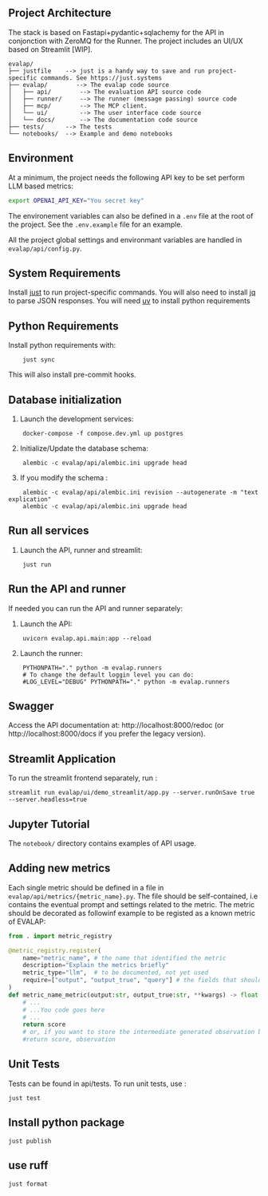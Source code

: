 ## Project Architecture

The stack is based on Fastapi+pydantic+sqlachemy for the API in conjonction with ZeroMQ for the Runner.
The project includes an UI/UX based on Streamlit [WIP].

```
evalap/
├── justfile    --> just is a handy way to save and run project-specific commands. See https://just.systems
├── evalap/        --> The evalap code source
│   ├── api/        --> The evaluation API source code
│   ├── runner/     --> The runner (message passing) source code
│   ├── mcp/        --> The MCP client.
│   └── ui/         --> The user interface code source
│   └── docs/       --> The documentation code source
├── tests/      --> The tests
└── notebooks/  --> Example and demo notebooks
```

## Environment

At a minimum, the project needs the following API key to be set perform LLM based metrics:

```bash
export OPENAI_API_KEY="You secret key"
```

The environement variables can also be defined in a `.env` file at the root of the project. See the `.env.example` file for an example.

All the project global settings and environmant variables are handled in `evalap/api/config.py`.

## System Requirements

Install [just](https://just.systems) to run project-specific commands. You will also need to install [jq](https://stedolan.github.io/jq/download/) to parse JSON responses. You will need [uv](https://docs.astral.sh/uv/getting-started/installation/) to install python requirements

## Python Requirements

Install python requirements with:

```
    just sync
```

This will also install pre-commit hooks.

## Database initialization

1. Launch the development services:

```
    docker-compose -f compose.dev.yml up postgres
```

2. Initialize/Update the database schema:

```
    alembic -c evalap/api/alembic.ini upgrade head
```

3. If you modify the schema :

```
    alembic -c evalap/api/alembic.ini revision --autogenerate -m "text explication"
    alembic -c evalap/api/alembic.ini upgrade head
```

## Run all services

1. Launch the API, runner and streamlit:

```
    just run
```

## Run the API and runner

If needed you can run the API and runner separately:

1. Launch the API:

```
    uvicorn evalap.api.main:app --reload
```

2. Launch the runner:

```
    PYTHONPATH="." python -m evalap.runners
    # To change the default loggin level you can do:
    #LOG_LEVEL="DEBUG" PYTHONPATH="." python -m evalap.runners
```

## Swagger

Access the API documentation at: http://localhost:8000/redoc (or http://localhost:8000/docs if you prefer the legacy version).

## Streamlit Application

To run the streamlit frontend separately, run :

    streamlit run evalap/ui/demo_streamlit/app.py --server.runOnSave true --server.headless=true

## Jupyter Tutorial

The `notebook/` directory contains examples of API usage.

## Adding new metrics

Each single metric should be defined in a file in `evalap/api/metrics/{metric_name}.py`.
The file should be self-contained, i.e contains the eventual prompt and settings related to the metric.
The metric should be decorated as followinf example to be registed as a known metric of EVALAP:

```python
from . import metric_registry

@metric_registry.register(
    name="metric_name", # the name that identified the metric
    description="Explain the metrics briefly"
    metric_type="llm",  # to be documented, not yet used
    require=["output", "output_true", "query"] # the fields that should be present in the dataset related to experiment under evaluation
)
def metric_name_metric(output:str, output_true:str, **kwargs) -> float:
    # ...
    # ...You code goes here
    # ...
    return score
    # or, if you want to store the intermediate generated observation by the metric (like a judge answer typically)
    #return score, observation
```

## Unit Tests

Tests can be found in api/tests.
To run unit tests, use :

    just test

## Install python package

    just publish

## use ruff

    just format
